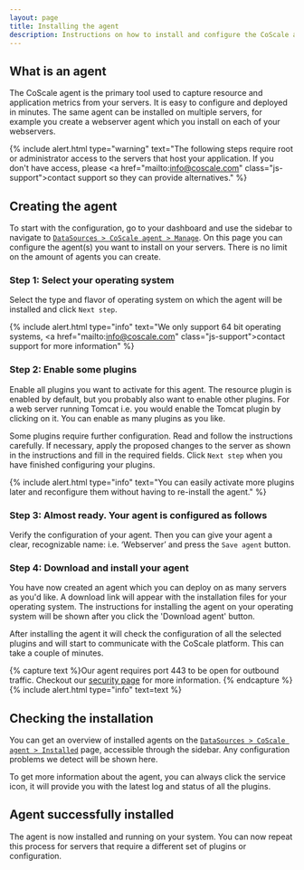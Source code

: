 ```yaml
---
layout: page
title: Installing the agent
description: Instructions on how to install and configure the CoScale agent.
---
```


## What is an agent
The CoScale agent is the primary tool used to capture resource and application metrics from your servers. It is easy to configure and deployed in minutes. The same agent can be installed on multiple servers, for example you create a webserver agent which you install on each of your webservers.

{% include alert.html type="warning" text="The following steps require root or administrator access to the servers that host your application. If you don't have access, please <a href=\"mailto:info@coscale.com\" class=\"js-support\">contact support</a> so they can provide alternatives." %}

## Creating the agent
To start with the configuration, go to your dashboard and use the sidebar to navigate to <a href="#" db-href="/datasources/agentnew/" class="js-dashboard-link">`DataSources > CoScale agent > Manage`</a>. On this page you can  configure the agent(s) you want to install on your servers. There is no limit on the amount of agents you can create.

### Step 1: Select your operating system

Select the type and flavor of operating system on which the agent will be installed and click `Next step`.

{% include alert.html type="info" text="We only support 64 bit operating systems, <a href=\"mailto:info@coscale.com\" class=\"js-support\">contact support</a> for more information" %}


### Step 2: Enable some plugins

Enable all plugins you want to activate for this agent. The resource plugin is enabled by default, but you probably also want to enable other plugins. For a web server running Tomcat i.e. you would enable the Tomcat plugin by clicking on it. You can enable as many plugins as you like.

Some plugins require further configuration. Read and follow the instructions carefully.
If necessary, apply the proposed changes to the server as shown in the instructions and fill in the required fields. Click  `Next step` when you have finished configuring your plugins.

{% include alert.html type="info" text="You can easily activate more plugins later and reconfigure them without having to re-install the agent." %}

### Step 3: Almost ready. Your agent is configured as follows

Verify the configuration of your agent. Then you can give your agent a clear, recognizable name: i.e. ‘Webserver’ and press the `Save agent` button.

### Step 4: Download and install your agent

You have now created an agent which you can deploy on as many servers as you'd like. A download link will appear with the installation files for your operating system. The instructions for installing the agent on your operating system will be shown after you click the 'Download agent' button.

<!-- INSERT javascript to see installation instructions from /agent/agent-install -->
<!-- Go to [agent install]({{ site.baseurl }}/agent/agent-install) page, to find the install instructions for your operating system. -->

After installing the agent it will check the configuration of all the selected plugins and will start to communicate with the CoScale platform. This can take a couple of minutes.

{% capture text %}Our agent requires port 443 to be open for outbound traffic. Checkout our <a href="{{ site.baseurl }}/advanced/security/">security page</a> for more information. {% endcapture %}
{% include alert.html type="info" text=text %}

## Checking the installation

You can get an overview of installed agents on the <a href="#" db-href="/datasources/agentinstalled/" class="js-dashboard-link">`DataSources > CoScale agent > Installed`</a> page, accessible through the sidebar. Any configuration problems we detect will be shown here.

To get more information about the agent, you can always click the service icon, it will provide you with the latest log and status of all the plugins.

## Agent successfully installed

The agent is now installed and running on your system. You can now repeat this process for servers that require a different set of plugins or configuration.
